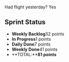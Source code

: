Had flight yesterday? Yes

## Sprint Status
-   **Weekly Backlog**32 points
-   **In Progress**1 points
-   **Daily Done**7 points
-   **Weekly Done**41 points
-   **TOTAL:****81 points**